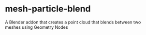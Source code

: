 # mesh-particle-blend
A Blender addon that creates a point cloud that blends between two meshes using Geometry Nodes
